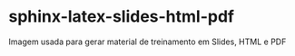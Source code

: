 # sphinx-latex-slides-html-pdf
Imagem usada para gerar material de treinamento em Slides, HTML e PDF
